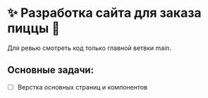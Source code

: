 # :sparkles: Разработка сайта для заказа пиццы :pizza:

Для ревью смотреть код только главной ветвки main.

## Основные задачи:

- [ ] Верстка основных страниц и компонентов
